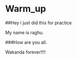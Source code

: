 # Warm_up

##Hey i just did this for practice

My name is raghu.

###How are you all.

Wakanda forever!!!!
